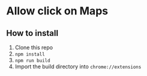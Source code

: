 # Allow click on Maps

## How to install

1. Clone this repo
2. `npm install`
3. `npm run build`
4. Import the build directory into `chrome://extensions`
